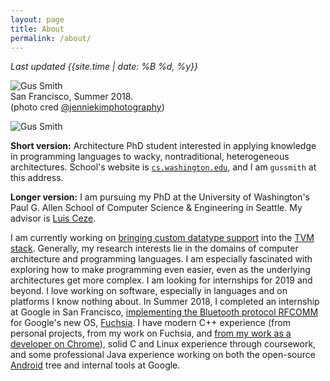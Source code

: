 ```yaml
---
layout: page
title: About
permalink: /about/
---
```


*Last updated {{site.time | date: %B %d, %y}}*

<div class="picture-of-me">
<img src="assets/me.png" alt="Gus Smith">
<div>San Francisco, Summer 2018.</div>
<div>(photo cred <a href="https://www.instagram.com/jenniekimphotography/" target="_blank">@jenniekimphotography</a>)</div>
</div>

![Gus Smith](assets/me.png)

**Short version:**
Architecture PhD student interested in applying knowledge in programming languages to wacky, nontraditional, heterogeneous architectures.
School's website is [`cs.washington.edu`](https://cs.washington.edu), and I am `gussmith` at this address.

**Longer version:** I am pursuing my PhD at the University of Washington's Paul G. Allen School of Computer Science &amp; Engineering in Seattle. My advisor is [Luis Ceze](https://www.cs.washington.edu/people/faculty/luisceze).

I am currently working on [bringing custom datatype support](https://github.com/gussmith23/tvm/commit/cfefc6d394bc73c1d3f9b61445bfabb44cb2d291) into the [TVM stack](https://tvm.ai/).
Generally, my research interests lie in the domains of computer architecture and programming languages. 
I am especially fascinated with exploring how to make programming even easier, even as the underlying architectures get more complex.
I am looking for internships for 2019 and beyond. 
I love working on software, especially in languages and on platforms I know nothing about. 
In Summer 2018, I completed an internship at Google in San Francisco, [implementing the Bluetooth protocol RFCOMM](https://fuchsia.googlesource.com/garnet/+/85cd568e67d8113f3206af9af9060764abef7f35/drivers/bluetooth/lib/rfcomm/) for Google's new OS, [Fuchsia](https://en.wikipedia.org/wiki/Google_Fuchsia). 
I have modern C++ experience (from personal projects, from my work on Fuchsia, and [from my work as a developer on Chrome](https://chromium.googlesource.com/chromium/src/+/d18e0892dcabb921e226354f0c50c95a8b15f4b1)), solid C and Linux experience through coursework, and some professional Java experience working on both the open-source [Android](https://android.googlesource.com/platform/tools/base/+/efff78f6cf0930f9d2949ac75007ea52ac983db8) tree and internal tools at Google.

